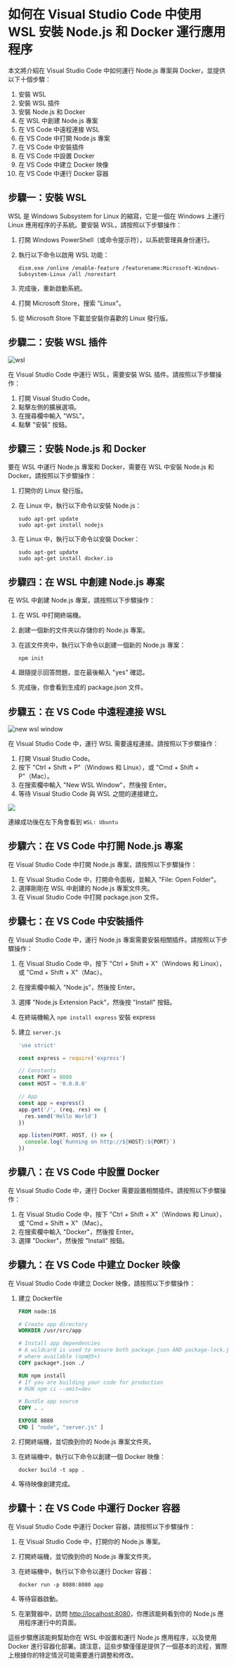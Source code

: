 # 如何在 Visual Studio Code 中使用 WSL 安裝 Node.js 和 Docker 運行應用程序

本文將介紹在 Visual Studio Code 中如何運行 Node.js 專案與 Docker，並提供以下十個步驟：

1. 安裝 WSL
2. 安裝 WSL 插件
3. 安裝 Node.js 和 Docker
4. 在 WSL 中創建 Node.js 專案
5. 在 VS Code 中遠程連接 WSL
6. 在 VS Code 中打開 Node.js 專案
7. 在 VS Code 中安裝插件
8. 在 VS Code 中設置 Docker
9. 在 VS Code 中建立 Docker 映像
10. 在 VS Code 中運行 Docker 容器

## 步驟一：安裝 WSL

WSL 是 Windows Subsystem for Linux 的縮寫，它是一個在 Windows 上運行 Linux 應用程序的子系統。要安裝 WSL，請按照以下步驟操作：

1. 打開 Windows PowerShell（或命令提示符），以系統管理員身份運行。
2. 執行以下命令以啟用 WSL 功能：

   ```shell
   dism.exe /online /enable-feature /featurename:Microsoft-Windows-Subsystem-Linux /all /norestart
   ```

3. 完成後，重新啟動系統。
4. 打開 Microsoft Store，搜索 "Linux"。
5. 從 Microsoft Store 下載並安裝你喜歡的 Linux 發行版。

## 步驟二：安裝 WSL 插件

![wsl](https://cdn.jsdelivr.net/gh/tc3oliver/ImageHosting/img/202304271443735.png)

在 Visual Studio Code 中運行 WSL，需要安裝 WSL 插件。請按照以下步驟操作：

1. 打開 Visual Studio Code。
2. 點擊左側的擴展選項。
3. 在搜尋欄中輸入 "WSL"。
4. 點擊 "安裝" 按鈕。

## 步驟三：安裝 Node.js 和 Docker

要在 WSL 中運行 Node.js 專案和 Docker，需要在 WSL 中安裝 Node.js 和 Docker。請按照以下步驟操作：

1. 打開你的 Linux 發行版。
2. 在 Linux 中，執行以下命令以安裝 Node.js：

   ```shell
   sudo apt-get update
   sudo apt-get install nodejs
   ```

3. 在 Linux 中，執行以下命令以安裝 Docker：

   ```shell
   sudo apt-get update
   sudo apt-get install docker.io
   ```

## 步驟四：在 WSL 中創建 Node.js 專案

在 WSL 中創建 Node.js 專案，請按照以下步驟操作：

1. 在 WSL 中打開終端機。

2. 創建一個新的文件夾以存儲你的 Node.js 專案。

3. 在該文件夾中，執行以下命令以創建一個新的 Node.js 專案：

   ```shell
   npm init
   ```

4. 跟隨提示回答問題，並在最後輸入 "yes" 確認。

5. 完成後，你會看到生成的 package.json 文件。

## 步驟五：在 VS Code 中遠程連接 WSL

![new wsl window](https://cdn.jsdelivr.net/gh/tc3oliver/ImageHosting/img/202304271601040.png)

在 Visual Studio Code 中，運行 WSL 需要遠程連接。請按照以下步驟操作：

1. 打開 Visual Studio Code。
2. 按下 "Ctrl + Shift + P"（Windows 和 Linux），或 "Cmd + Shift + P"（Mac）。
3. 在搜索欄中輸入 "New WSL Window"，然後按 Enter。
4. 等待 Visual Studio Code 與 WSL 之間的連接建立。

![](https://cdn.jsdelivr.net/gh/tc3oliver/ImageHosting/img/202304271604199.png)

連線成功後在左下角會看到 `WSL: Ubuntu`

## 步驟六：在 VS Code 中打開 Node.js 專案

在 Visual Studio Code 中打開 Node.js 專案，請按照以下步驟操作：

1. 在 Visual Studio Code 中，打開命令面板，並輸入 "File: Open Folder"。
2. 選擇剛剛在 WSL 中創建的 Node.js 專案文件夾。
3. 在 Visual Studio Code 中打開 package.json 文件。

## 步驟七：在 VS Code 中安裝插件

在 Visual Studio Code 中，運行 Node.js 專案需要安裝相關插件。請按照以下步驟操作：

1. 在 Visual Studio Code 中，按下 "Ctrl + Shift + X"（Windows 和 Linux），或 "Cmd + Shift + X"（Mac）。
2. 在搜索欄中輸入 "Node.js"，然後按 Enter。
3. 選擇 "Node.js Extension Pack"，然後按 "Install" 按鈕。
4. 在終端機輸入 `npm install express` 安裝 express
5. 建立 `server.js`

   ```javascript
   'use strict'

   const express = require('express')

   // Constants
   const PORT = 8080
   const HOST = '0.0.0.0'

   // App
   const app = express()
   app.get('/', (req, res) => {
     res.send('Hello World')
   })

   app.listen(PORT, HOST, () => {
     console.log(`Running on http://${HOST}:${PORT}`)
   })
   ```

## 步驟八：在 VS Code 中設置 Docker

在 Visual Studio Code 中，運行 Docker 需要設置相關插件。請按照以下步驟操作：

1. 在 Visual Studio Code 中，按下 "Ctrl + Shift + X"（Windows 和 Linux），或 "Cmd + Shift + X"（Mac）。
2. 在搜索欄中輸入 "Docker"，然後按 Enter。
3. 選擇 "Docker"，然後按 "Install" 按鈕。

## 步驟九：在 VS Code 中建立 Docker 映像

在 Visual Studio Code 中建立 Docker 映像，請按照以下步驟操作：

1. 建立 Dockerfile

   ```dockerfile
   FROM node:16

   # Create app directory
   WORKDIR /usr/src/app

   # Install app dependencies
   # A wildcard is used to ensure both package.json AND package-lock.json are copied
   # where available (npm@5+)
   COPY package*.json ./

   RUN npm install
   # If you are building your code for production
   # RUN npm ci --omit=dev

   # Bundle app source
   COPY . .

   EXPOSE 8080
   CMD [ "node", "server.js" ]
   ```

2. 打開終端機，並切換到你的 Node.js 專案文件夾。
3. 在終端機中，執行以下命令以創建一個 Docker 映像：

   ```shell
   docker build -t app .
   ```

4. 等待映像創建完成。

## 步驟十：在 VS Code 中運行 Docker 容器

在 Visual Studio Code 中運行 Docker 容器，請按照以下步驟操作：

1. 在 Visual Studio Code 中，打開你的 Node.js 專案。
2. 打開終端機，並切換到你的 Node.js 專案文件夾。
3. 在終端機中，執行以下命令以運行 Docker 容器：

   ```shell
   docker run -p 8080:8080 app
   ```

4. 等待容器啟動。
5. 在瀏覽器中，訪問 [http://localhost:8080](http://localhost:8080)，你應該能夠看到你的 Node.js 應用程序運行中的頁面。

這些步驟應該能夠幫助你在 WSL 中設置和運行 Node.js 應用程序，以及使用 Docker 進行容器化部署。請注意，這些步驟僅僅是提供了一個基本的流程，實際上根據你的特定情況可能需要進行調整和修改。
